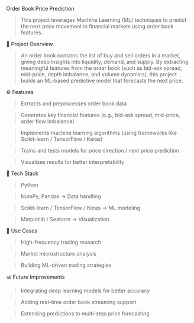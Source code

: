 Order Book Price Prediction

>This project leverages Machine Learning (ML) techniques to predict the next price movement in financial markets using order book features.

📌 Project Overview

>An order book contains the list of buy and sell orders in a market, giving deep insights into liquidity, demand, and supply. By extracting meaningful features from the order book (such as bid-ask spread, mid-price, depth imbalance, and volume dynamics), this project builds an ML-based predictive model that forecasts the next price.


⚙️ Features

>Extracts and preprocesses order book data

>Generates key financial features (e.g., bid-ask spread, mid-price, order flow imbalance)

>Implements machine learning algorithms (using frameworks like Scikit-learn / TensorFlow / Keras)

>Trains and tests models for price direction / next price prediction

>Visualizes results for better interpretability

🧠 Tech Stack

>Python

>NumPy, Pandas → Data handling

>Scikit-learn / TensorFlow / Keras → ML modeling

>Matplotlib / Seaborn → Visualization

🚀 Use Cases

>High-frequency trading research

>Market microstructure analysis

>Building ML-driven trading strategies


📊 Future Improvements

>Integrating deep learning models for better accuracy

>Adding real-time order book streaming support

>Extending predictions to multi-step price forecasting
